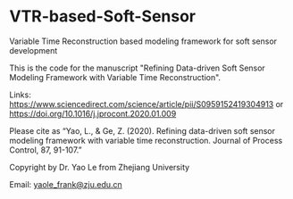 # VTR-based-Soft-Sensor
Variable Time Reconstruction based modeling framework for soft sensor development

This is the code for the manuscript "Refining Data-driven Soft Sensor Modeling Framework with Variable Time Reconstruction".

Links:
https://www.sciencedirect.com/science/article/pii/S0959152419304913
or
https://doi.org/10.1016/j.jprocont.2020.01.009

Please cite as “Yao, L., & Ge, Z. (2020). Refining data-driven soft sensor modeling framework with variable time reconstruction. Journal of Process Control, 87, 91-107.”

Copyright by Dr. Yao Le from Zhejiang University

Email: yaole_frank@zju.edu.cn
